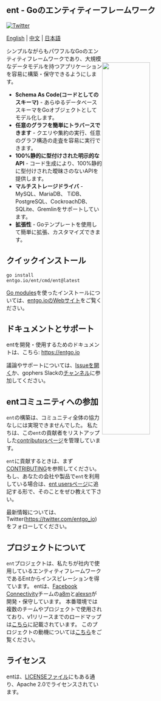 ## ent - Goのエンティティーフレームワーク

[![Twitter](https://img.shields.io/twitter/url/https/twitter.com/entgo_io.svg?style=social&label=Follow%20%40entgo_io)](https://twitter.com/entgo_io)

[English](README.md) | [中文](README_zh.md) | [日本語](README_jp.md)

<img width="50%"
align="right"
style="display: block; margin:40px auto;"
src="https://s3.eu-central-1.amazonaws.com/entgo.io/assets/gopher_graph.png"/>

シンプルながらもパワフルなGoのエンティティフレームワークであり、大規模なデータモデルを持つアプリケーションを容易に構築・保守できるようにします。

- **Schema As Code(コードとしてのスキーマ)** - あらゆるデータベーススキーマをGoオブジェクトとしてモデル化します。
- **任意のグラフを簡単にトラバースできます** - クエリや集約の実行、任意のグラフ構造の走査を容易に実行できます。
- **100%静的に型付けされた明示的なAPI** - コード生成により、100%静的に型付けされた曖昧さのないAPIを提供します。
- **マルチストレージドライバ** - MySQL、MariaDB、 TiDB、PostgreSQL、CockroachDB、SQLite、Gremlinをサポートしています。
- **拡張性** - Goテンプレートを使用して簡単に拡張、カスタマイズできます。

## クイックインストール
```console
go install entgo.io/ent/cmd/ent@latest
```

[Go modules]を使ったインストールについては、[entgo.ioのWebサイト](https://entgo.io/ja/docs/code-gen/#entc-%E3%81%A8-ent-%E3%81%AE%E3%83%90%E3%83%BC%E3%82%B8%E3%83%A7%E3%83%B3%E3%82%92%E4%B8%80%E8%87%B4%E3%81%95%E3%81%9B%E3%82%8B)をご覧ください。

## ドキュメントとサポート
entを開発・使用するためのドキュメントは、こちら: https://entgo.io

議論やサポートについては、[Issueを開く](https://github.com/ent/ent/issues/new/choose)か、gophers Slackの[チャンネル](https://gophers.slack.com/archives/C01FMSQDT53)に参加してください。

## entコミュニティへの参加
`ent`の構築は、コミュニティ全体の協力なしには実現できませんでした。 私たちは、この`ent`の貢献者をリストアップした[contributorsページ](doc/md/contributors.md)を管理しています。

`ent`に貢献するときは、まず[CONTRIBUTING](CONTRIBUTING.md)を参照してください。
もし、あなたの会社や製品で`ent`を利用している場合は、[ent usersページ](https://github.com/ent/ent/wiki/ent-users)に追記する形で、そのことをぜひ教えて下さい。

最新情報については、Twitter(<https://twitter.com/entgo_io>)をフォローしてください。



## プロジェクトについて
`ent`プロジェクトは、私たちが社内で使用しているエンティティフレームワークであるEntからインスピレーションを得ています。
entは、[Facebook Connectivity][fbc]チームの[a8m](https://github.com/a8m)と[alexsn](https://github.com/alexsn)が開発・保守しています。
本番環境では複数のチームやプロジェクトで使用されており、v1リリースまでのロードマップは[こちら](https://github.com/ent/ent/issues/46)に記載されています。
このプロジェクトの動機については[こちら](https://entgo.io/blog/2019/10/03/introducing-ent)をご覧ください。

## ライセンス
entは、[LICENSEファイル](LICENSE)にもある通り、Apache 2.0でライセンスされています。


[entgo instal]: https://entgo.io/docs/code-gen/#version-compatibility-between-entc-and-ent
[Go modules]: https://github.com/golang/go/wiki/Modules#quick-start
[fbc]: https://connectivity.fb.com
